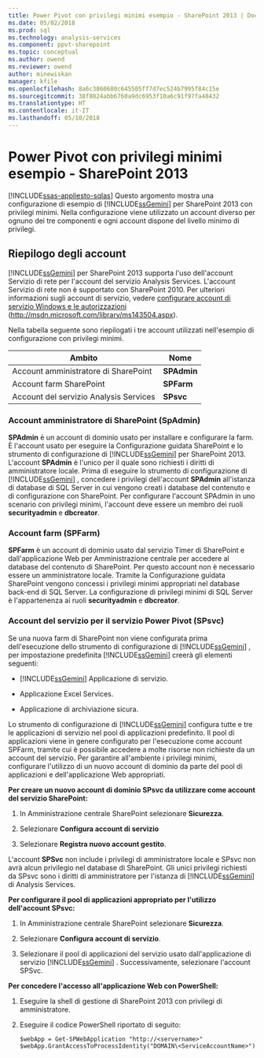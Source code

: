 ```yaml
---
title: Power Pivot con privilegi minimi esempio - SharePoint 2013 | Documenti Microsoft
ms.date: 05/02/2018
ms.prod: sql
ms.technology: analysis-services
ms.component: ppvt-sharepoint
ms.topic: conceptual
ms.author: owend
ms.reviewer: owend
author: minewiskan
manager: kfile
ms.openlocfilehash: 8a6c3860680c645505ff7d7ec524b7995f84c15e
ms.sourcegitcommit: 38f8824abb6760a9dc6953f10a6c91f97fa48432
ms.translationtype: HT
ms.contentlocale: it-IT
ms.lasthandoff: 05/10/2018
---
```

# <a name="power-pivot-minimum-privilege-example---sharepoint-2013"></a>Power Pivot con privilegi minimi esempio - SharePoint 2013
[!INCLUDE[ssas-appliesto-sqlas](../../../includes/ssas-appliesto-sqlas.md)]
  Questo argomento mostra una configurazione di esempio di [!INCLUDE[ssGemini](../../../includes/ssgemini-md.md)] per SharePoint 2013 con privilegi minimi. Nella configurazione viene utilizzato un account diverso per ognuno dei tre componenti e ogni account dispone del livello minimo di privilegi.  
  
## <a name="summary-of-accounts"></a>Riepilogo degli account  
 [!INCLUDE[ssGemini](../../../includes/ssgemini-md.md)] per SharePoint 2013 supporta l'uso dell'account Servizio di rete per l'account del servizio Analysis Services. L'account Servizio di rete non è supportato con SharePoint 2010. Per ulteriori informazioni sugli account di servizio, vedere [configurare account di servizio Windows e le autorizzazioni](http://msdn.microsoft.com/library/ms143504.aspx) (http://msdn.microsoft.com/library/ms143504.aspx).  
  
 Nella tabella seguente sono riepilogati i tre account utilizzati nell'esempio di configurazione con privilegi minimi.  
  
|Ambito|Nome|  
|-----------|----------|  
|Account amministratore di SharePoint|**SPAdmin**|  
|Account farm SharePoint|**SPFarm**|  
|Account del servizio Analysis Services|**SPsvc**|  
  
### <a name="the-sharepoint-administrator-account-spadmin"></a>Account amministratore di SharePoint (SpAdmin)  
 **SPAdmin** è un account di dominio usato per installare e configurare la farm. È l'account usato per eseguire la Configurazione guidata SharePoint e lo strumento di configurazione di [!INCLUDE[ssGemini](../../../includes/ssgemini-md.md)] per SharePoint 2013. L'account **SPAdmin** è l'unico per il quale sono richiesti i diritti di amministratore locale. Prima di eseguire lo strumento di configurazione di [!INCLUDE[ssGemini](../../../includes/ssgemini-md.md)] , concedere i privilegi dell'account **SPAdmin** all'istanza di database di SQL Server in cui vengono creati i database del contenuto e di configurazione con SharePoint. Per configurare l'account SPAdmin in uno scenario con privilegi minimi, l'account deve essere un membro dei ruoli **securityadmin** e **dbcreator**.  
  
### <a name="the-farm-account-spfarm"></a>Account farm (SPFarm)  
 **SPFarm** è un account di dominio usato dal servizio Timer di SharePoint e dall'applicazione Web per Amministrazione centrale per accedere al database del contenuto di SharePoint. Per questo account non è necessario essere un amministratore locale. Tramite la Configurazione guidata SharePoint vengono concessi i privilegi minimi appropriati nel database back-end di SQL Server. La configurazione di privilegi minimi di SQL Server è l'appartenenza ai ruoli **securityadmin** e **dbcreator**.  
  
### <a name="the-service-account-for-power-pivot-service-spsvc"></a>Account del servizio per il servizio Power Pivot (SPsvc)  
 Se una nuova farm di SharePoint non viene configurata prima dell'esecuzione dello strumento di configurazione di [!INCLUDE[ssGemini](../../../includes/ssgemini-md.md)] , per impostazione predefinita [!INCLUDE[ssGemini](../../../includes/ssgemini-md.md)] creerà gli elementi seguenti:  
  
-   [!INCLUDE[ssGemini](../../../includes/ssgemini-md.md)] Applicazione di servizio.  
  
-   Applicazione Excel Services.  
  
-   Applicazione di archiviazione sicura.  
  
 Lo strumento di configurazione di [!INCLUDE[ssGemini](../../../includes/ssgemini-md.md)] configura tutte e tre le applicazioni di servizio nel pool di applicazioni predefinito. Il pool di applicazioni viene in genere configurato per l'esecuzione come account SPFarm, tramite cui è possibile accedere a molte risorse non richieste da un account del servizio. Per garantire all'ambiente i privilegi minimi, configurare l'utilizzo di un nuovo account di dominio da parte del pool di applicazioni e dell'applicazione Web appropriati.  
  
 **Per creare un nuovo account di dominio SPsvc da utilizzare come account del servizio SharePoint:**  
  
1.  In Amministrazione centrale SharePoint selezionare **Sicurezza**.  
  
2.  Selezionare **Configura account di servizio**  
  
3.  Selezionare **Registra nuovo account gestito**.  
  
 L'account **SPSvc** non include i privilegi di amministratore locale e SPsvc non avrà alcun privilegio nel database di SharePoint. Gli unici privilegi richiesti da SPsvc sono i diritti di amministratore per l'istanza di [!INCLUDE[ssGemini](../../../includes/ssgemini-md.md)] di Analysis Services.  
  
 **Per configurare il pool di applicazioni appropriato per l'utilizzo dell'account SPsvc:**  
  
1.  In Amministrazione centrale SharePoint selezionare **Sicurezza**.  
  
2.  Selezionare **Configura account di servizio**.  
  
3.  Selezionare il pool di applicazioni del servizio usato dall'applicazione di servizio [!INCLUDE[ssGemini](../../../includes/ssgemini-md.md)] . Successivamente, selezionare l'account SPSvc.  
  
 **Per concedere l'accesso all'applicazione Web con PowerShell:**  
  
1.  Eseguire la shell di gestione di SharePoint 2013 con privilegi di amministratore.  
  
2.  Eseguire il codice PowerShell riportato di seguito:  
  
    ```  
    $webApp = Get-SPWebApplication "http://<servername>"  
    $webApp.GrantAccessToProcessIdentity("DOMAIN\<ServiceAccountName>")  
  
    ```  
  
  
